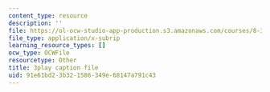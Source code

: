 ```yaml
---
content_type: resource
description: ''
file: https://ol-ocw-studio-app-production.s3.amazonaws.com/courses/8-333-statistical-mechanics-i-statistical-mechanics-of-particles-fall-2013/91e61bd23b321586349e68147a791c43_QmV7FOXijMo.srt
file_type: application/x-subrip
learning_resource_types: []
ocw_type: OCWFile
resourcetype: Other
title: 3play caption file
uid: 91e61bd2-3b32-1586-349e-68147a791c43
---
```

